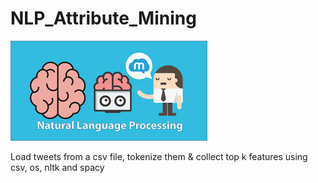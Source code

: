 # NLP_Attribute_Mining

![Tweepy logo](/asset/images.png)

Load tweets from a csv file, tokenize them &amp; collect top k features using csv, os, nltk and spacy
